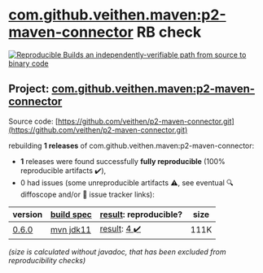 [com.github.veithen.maven:p2-maven-connector](https://central.sonatype.com/artifact/com.github.veithen.maven/p2-maven-connector/versions) RB check
=======

[![Reproducible Builds](https://reproducible-builds.org/images/logos/rb.svg) an independently-verifiable path from source to binary code](https://reproducible-builds.org/)

## Project: [com.github.veithen.maven:p2-maven-connector](https://central.sonatype.com/artifact/com.github.veithen.maven/p2-maven-connector/versions)

Source code: [https://github.com/veithen/p2-maven-connector.git](https://github.com/veithen/p2-maven-connector.git)

rebuilding **1 releases** of com.github.veithen.maven:p2-maven-connector:
- **1** releases were found successfully **fully reproducible** (100% reproducible artifacts :heavy_check_mark:),
- 0 had issues (some unreproducible artifacts :warning:, see eventual :mag: diffoscope and/or :memo: issue tracker links):

| version | [build spec](/BUILDSPEC.md) | [result](https://reproducible-builds.org/docs/jvm/): reproducible? | size |
| -- | --------- | ------ | -- |
| [0.6.0](https://search.maven.org/artifact/com.github.veithen.maven/p2-maven-connector/0.6.0/pom) | [mvn jdk11](p2-maven-connector-0.6.0.buildspec) | [result](p2-maven-connector-0.6.0.buildinfo): [4 :heavy_check_mark: ](p2-maven-connector-0.6.0.buildcompare) | 111K |

<i>(size is calculated without javadoc, that has been excluded from reproducibility checks)</i>
